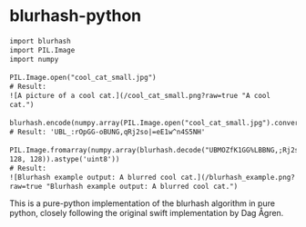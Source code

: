 # blurhash-python

    import blurhash
    import PIL.Image
    import numpy
    
    PIL.Image.open("cool_cat_small.jpg")
    # Result:
    ![A picture of a cool cat.](/cool_cat_small.png?raw=true "A cool cat.")
    
    blurhash.encode(numpy.array(PIL.Image.open("cool_cat_small.jpg").convert("RGB")))
    # Result: 'UBL_:rOpGG-oBUNG,qRj2so|=eE1w^n4S5NH'
    
    PIL.Image.fromarray(numpy.array(blurhash.decode("UBMOZfK1GG%LBBNG,;Rj2skq=eE1s9n4S5Na", 128, 128)).astype('uint8'))
    # Result:
    ![Blurhash example output: A blurred cool cat.](/blurhash_example.png?raw=true "Blurhash example output: A blurred cool cat.")
    
This is a pure-python implementation of the blurhash algorithm in pure python, closely following the original swift implementation by Dag Ågren.
